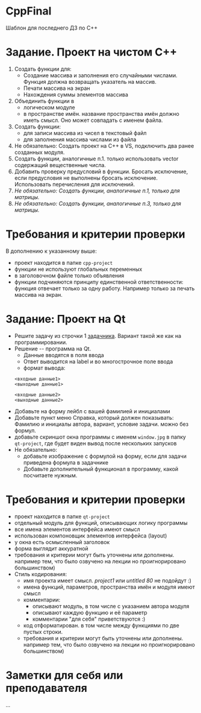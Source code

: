 # CppFinal
Шаблон для последнего ДЗ по C++



# Задание. Проект на чистом C++
1. Создать функции для: 
   - Создание массива и заполнения его случайными числами. Функция должна возвращать указатель на массив.
   - Печати массива на экран
   - Нахождения суммы элементов массива
1. Объединить функции в
   - логическом модуле
   - в пространстве имён. название пространства имён должно иметь смысл. Оно может совпадать с именем файла.
2. Создать функции:
   - для записи массива из чисел в текстовый файл
   - для заполнения массива числами из файла
3. Не обязательно: Создать проект на C++ в VS, подключить два ранее созданных модуля.
1. Создать функции, аналогичные п.1. только использовать vector содержащий вещественные числа.
1. Добавить проверку предусловий в функции. Бросать исключение, если предусловия не выполнены бросать исключение. Использовать перечисления для исключений.
2. *Не обязательно: Создать функции, аналогичные п.1, только для матрицы.*
2. *Не обязательно: Создать функции, аналогичные п.3, только для матрицы.*

# Требования и критерии проверки
В дополнению к указанному выше:
- проект находится в папке ```cpp-project```
- функции не используют глобальных переменных
- в заголовочном файле только объявления
- функции подчиняются принципу единственной ответственности: функция отвечает только за одну работу. Например только за печать массива на экран.

  
# Задание: Проект на Qt
- Решите задачу из строчки 1 [задачника](https://ivtipm.github.io/Programming/Files/spisocall.htmhttps://ivtipm.github.io/Programming/Files/spisocall.htm). Вариант такой же как на программировании. 
- Решение -- программа на Qt.
   - Данные вводятся в поля ввода
   - Ответ выводится на label и во многострочное поле ввода
   - формат вывода: 
   ```
   <входные данные1>
   <выходные данные1>
   
   <входные данные2>
   <выходные данные2>
   ```
- Добавьте на форму лейбл c вашей фамилией и инициалами
- Добавьте пункт меню Справка, который должен показывать: Фамилию и инициалы автора, вариант, условие задачи. можно без формул.
- добавьте скриншот окна программы с именем ```window.jpg``` в папку ```qt-project```, где будет виден вывод после нескольких запусков
- Не обязательно: 
   - добавьте изображение с формулой на форму, если для задачи приведена формула в задачнике
   - Добавьте дополнительный функционал в программу, какой посчитаете нужным.


# Требования и критерии проверки
- проект находится в папке ```qt-project```
- отдельный модуль для функций, описывающих логику программы
- все имена элементов интерфейса имеют смысл
- использован компоновщик элементов интерфейса (layout)
- у окна есть осмысленный заголовок
- форма выглядит аккуратной
- требования и критерии могут быть уточнены или дополнены. например тем, что было озвучено на лекции но проигнорировано большинством)
- Стиль кодирования:
  - имя проекта имеет смысл. *project1* или *untitled 80* не подойдут :)
  - имена функций, параметров, пространства имён и модуля имеют смысл
  - комментарии:
    - описывают модуль, в том числе с указанием автора модуля
    - описывают каждую функцию и её параметр
    - комментарии "для себя" приветствуются :)
  - код отформатирован. в том числе между функциями по две пустых строки.
  - требования и критерии могут быть уточнены или дополнены. например тем, что было озвучено на лекции но проигнорировано большинством)



# Заметки для себя или преподавателя
...

